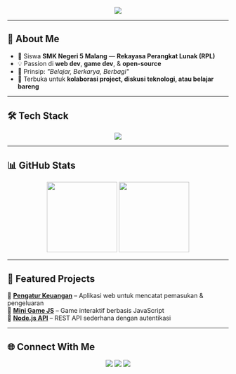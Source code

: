 <!-- Banner -->
<p align="center">
  <img src="https://capsule-render.vercel.app/api?type=waving&color=0:1e3c72,100:2a5298&height=200&section=header&text=David%20Nafisy&fontSize=42&fontColor=ffffff&animation=fadeIn&fontAlignY=35&desc=Full%20Stack%20Dev%20%7C%20Game%20Builder%20%7C%20Open%20Source%20Enthusiast&descAlignY=55&descAlign=50" />
</p>

---

## 👋 About Me
- 🏫 Siswa **SMK Negeri 5 Malang** — **Rekayasa Perangkat Lunak (RPL)**
- 💡 Passion di **web dev**, **game dev**, & **open-source**
- 📖 Prinsip: *"Belajar, Berkarya, Berbagi"*
- 🤝 Terbuka untuk **kolaborasi project, diskusi teknologi, atau belajar bareng**

---

## 🛠️ Tech Stack
<p align="center">
  <img src="https://skillicons.dev/icons?i=html,css,js,react,nodejs,php,python,java,mysql,git,github,vscode,figma" />
</p>

---

## 📊 GitHub Stats
<p align="center">
  <img src="https://github-readme-stats.vercel.app/api?username=davidnfy&show_icons=true&theme=blue_navy&hide_border=true" height="160"/>
  <img src="https://github-readme-streak-stats.herokuapp.com/?user=davidnfy&theme=blue_navy&hide_border=true" height="160"/>
</p>

---

## 🚀 Featured Projects
🔹 [**Pengatur Keuangan**](#) – Aplikasi web untuk mencatat pemasukan & pengeluaran  
🔹 [**Mini Game JS**](#) – Game interaktif berbasis JavaScript  
🔹 [**Node.js API**](#) – REST API sederhana dengan autentikasi  

---

## 🌐 Connect With Me
<p align="center">
  <a href="https://github.com/davidnfy"><img src="https://img.shields.io/badge/-GitHub-181717?style=for-the-badge&logo=github&logoColor=white" /></a>
  <a href="https://linkedin.com/in/username"><img src="https://img.shields.io/badge/-LinkedIn-0A66C2?style=for-the-badge&logo=linkedin&logoColor=white" /></a>
  <a href="mailto:yourname@email.com"><img src="https://img.shields.io/badge/-Email-D14836?style=for-the-badge&logo=gmail&logoColor=white" /></a>
</p>
